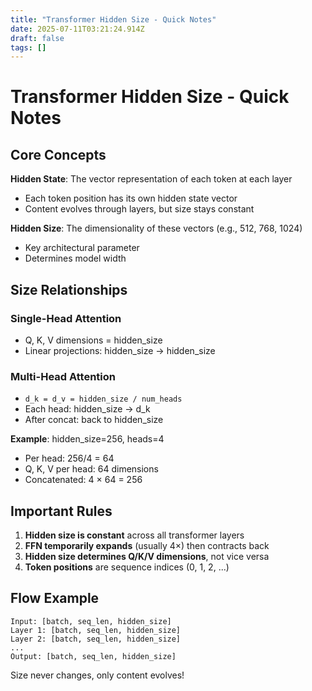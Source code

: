 ```yaml
---
title: "Transformer Hidden Size - Quick Notes"
date: 2025-07-11T03:21:24.914Z
draft: false
tags: []
---
```


# Transformer Hidden Size - Quick Notes

## Core Concepts

**Hidden State**: The vector representation of each token at each layer

- Each token position has its own hidden state vector
- Content evolves through layers, but size stays constant

**Hidden Size**: The dimensionality of these vectors (e.g., 512, 768, 1024)

- Key architectural parameter
- Determines model width

## Size Relationships

### Single-Head Attention

- Q, K, V dimensions = hidden_size
- Linear projections: hidden_size → hidden_size

### Multi-Head Attention

- `d_k = d_v = hidden_size / num_heads`
- Each head: hidden_size → d_k
- After concat: back to hidden_size

**Example**: hidden_size=256, heads=4

- Per head: 256/4 = 64
- Q, K, V per head: 64 dimensions
- Concatenated: 4 × 64 = 256

## Important Rules

1. **Hidden size is constant** across all transformer layers
2. **FFN temporarily expands** (usually 4×) then contracts back
3. **Hidden size determines Q/K/V dimensions**, not vice versa
4. **Token positions** are sequence indices (0, 1, 2, ...)

## Flow Example

```
Input: [batch, seq_len, hidden_size]
Layer 1: [batch, seq_len, hidden_size] 
Layer 2: [batch, seq_len, hidden_size]
...
Output: [batch, seq_len, hidden_size]
```

Size never changes, only content evolves!